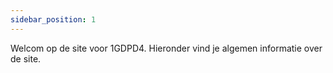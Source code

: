 ```yaml
---
sidebar_position: 1
---
```


Welcom op de site voor 1GDPD4.
Hieronder vind je algemen informatie over de site.
